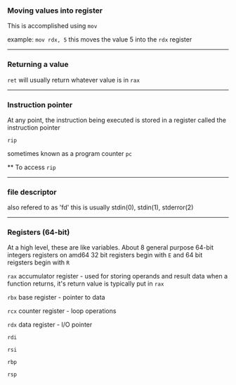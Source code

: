 
### Moving values into register

This is accomplished using `mov`

example:
`mov rdx, 5`
this moves the value 5 into the `rdx` register


---

### Returning a value
`ret` will usually return whatever value is in `rax`


---

### Instruction pointer
At any point, the instruction being executed is stored in a register called the instruction pointer

`rip` 

sometimes known as a program counter `pc`

** To access `rip` 


---

### file descriptor

also refered to as 'fd' this is usually stdin(0), stdin(1), stderror(2)

---


### Registers (64-bit)
At a high level, these are like variables. About 8 general purpose 64-bit integers registers on amd64
32 bit registers begin with `E` and 64 bit reigsters begin with `R`

`rax`
accumulator register - used for storing operands and result data
when a function returns, it's return value is typically put in `rax`

`rbx`
base register - pointer to data

`rcx`
counter register - loop operations

`rdx`
data register - I/O pointer

`rdi`

`rsi`

`rbp`

`rsp`

